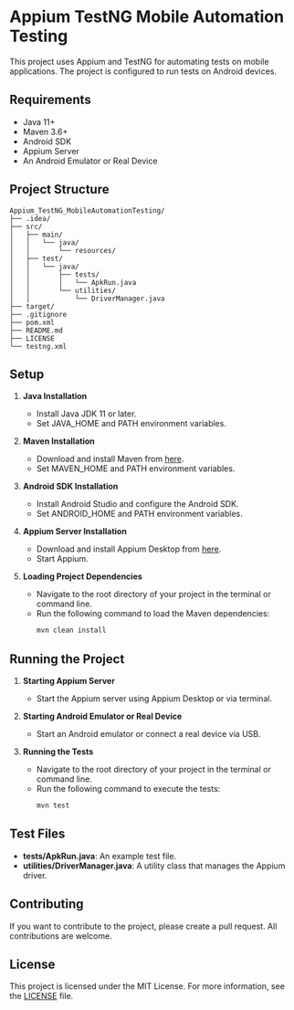 
# Appium TestNG Mobile Automation Testing

This project uses Appium and TestNG for automating tests on mobile applications. The project is configured to run tests on Android devices.

## Requirements

- Java 11+
- Maven 3.6+
- Android SDK
- Appium Server
- An Android Emulator or Real Device

## Project Structure

```plaintext
Appium_TestNG_MobileAutomationTesting/
├── .idea/
├── src/
│   ├── main/
│   │   └── java/
│   │       └── resources/
│   ├── test/
│   │   └── java/
│   │       ├── tests/
│   │       │   └── ApkRun.java
│   │       └── utilities/
│   │           └── DriverManager.java
├── target/
├── .gitignore
├── pom.xml
├── README.md
├── LICENSE
└── testng.xml
```

## Setup

1. **Java Installation**
   - Install Java JDK 11 or later.
   - Set JAVA_HOME and PATH environment variables.

2. **Maven Installation**
   - Download and install Maven from [here](https://maven.apache.org/download.cgi).
   - Set MAVEN_HOME and PATH environment variables.

3. **Android SDK Installation**
   - Install Android Studio and configure the Android SDK.
   - Set ANDROID_HOME and PATH environment variables.

4. **Appium Server Installation**
   - Download and install Appium Desktop from [here](https://github.com/appium/appium-desktop/releases).
   - Start Appium.

5. **Loading Project Dependencies**
   - Navigate to the root directory of your project in the terminal or command line.
   - Run the following command to load the Maven dependencies:
     ```sh
     mvn clean install
     ```

## Running the Project

1. **Starting Appium Server**
   - Start the Appium server using Appium Desktop or via terminal.

2. **Starting Android Emulator or Real Device**
   - Start an Android emulator or connect a real device via USB.

3. **Running the Tests**
   - Navigate to the root directory of your project in the terminal or command line.
   - Run the following command to execute the tests:
     ```sh
     mvn test
     ```

## Test Files

- **tests/ApkRun.java**: An example test file.
- **utilities/DriverManager.java**: A utility class that manages the Appium driver.

## Contributing

If you want to contribute to the project, please create a pull request. All contributions are welcome.

## License

This project is licensed under the MIT License. For more information, see the [LICENSE](LICENSE) file.
